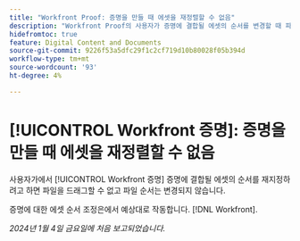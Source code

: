 ```yaml
---
title: "Workfront Proof: 증명을 만들 때 에셋을 재정렬할 수 없음"
description: "Workfront Proof의 사용자가 증명에 결합될 에셋의 순서를 변경할 때 파일을 드래그할 수 없고 파일 순서가 변경되지 않습니다."
hidefromtoc: true
feature: Digital Content and Documents
source-git-commit: 9226f53a5dfc29f1c2cf719d10b80028f05b394d
workflow-type: tm+mt
source-wordcount: '93'
ht-degree: 4%

---
```



# [!UICONTROL Workfront 증명]: 증명을 만들 때 에셋을 재정렬할 수 없음

사용자가에서 [!UICONTROL Workfront 증명] 증명에 결합될 에셋의 순서를 재지정하려고 하면 파일을 드래그할 수 없고 파일 순서는 변경되지 않습니다.

증명에 대한 에셋 순서 조정은에서 예상대로 작동합니다. [!DNL Workfront].

_2024년 1월 4일 금요일에 처음 보고되었습니다._
